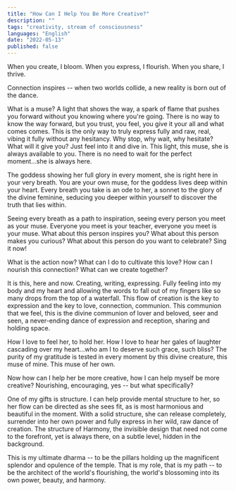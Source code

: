```yaml
---
title: "How Can I Help You Be More Creative?"
description: ""
tags: "creativity, stream of consciousness"
languages: "English"
date: "2022-05-13"
published: false
---
```


When you create, I bloom. When you express, I flourish. When you share, I thrive.

Connection inspires -- when two worlds collide, a new reality is born out of the dance.

What is a muse? A light that shows the way, a spark of flame that pushes you forward without you knowing where you're going. There is no way to know the way forward, but you trust, you feel, you give it your all and what comes comes. This is the only way to truly express fully and raw, real, vibing it fully without any hesitancy. Why stop, why wait, why hesitate? What will it give you? Just feel into it and dive in. This light, this muse, she is always available to you. There is no need to wait for the perfect moment...she is always here.

The goddess showing her full glory in every moment, she is right here in your very breath. You are your own muse, for the goddess lives deep within your heart. Every breath you take is an ode to her, a sonnet to the glory of the divine feminine, seducing you deeper within yourself to discover the truth that lies within.

Seeing every breath as a path to inspiration, seeing every person you meet as your muse. Everyone you meet is your teacher, everyone you meet is your muse. What about this person inspires you? What about this person makes you curious? What about this person do you want to celebrate? Sing it now!

What is the action now? What can I do to cultivate this love? How can I nourish this connection? What can we create together?

It is this, here and now. Creating, writing, expressing. Fully feeling into my body and my heart and allowing the words to fall out of my fingers like so many drops from the top of a waterfall. This flow of creation is the key to expression and the key to love, connection, communion. This communion that we feel, this is the divine communion of lover and beloved, seer and seen, a never-ending dance of expression and reception, sharing and holding space.

How I love to feel her, to hold her. How I love to hear her gales of laughter cascading over my heart...who am I to deserve such grace, such bliss? The purity of my gratitude is tested in every moment by this divine creature, this muse of mine. This muse of her own.

Now how can I help her be more creative, how I can help myself be more creative? Nourishing, encouraging, yes -- but what specifically?

One of my gifts is structure. I can help provide mental structure to her, so her flow can be directed as she sees fit, as is most harmonious and beautiful in the moment. With a solid structure, she can release completely, surrender into her own power and fully express in her wild, raw dance of creation. The structure of Harmony, the invisible design that need not come to the forefront, yet is always there, on a subtle level, hidden in the background.

This is my ultimate dharma -- to be the pillars holding up the magnificent splendor and opulence of the temple. That is my role, that is my path -- to be the architect of the world's flourishing, the world's blossoming into its own power, beauty, and harmony.
